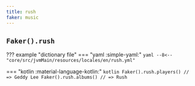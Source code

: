 ```yaml
---
title: rush
faker: music
---
```


## `Faker().rush`

??? example "dictionary file"
    === "yaml :simple-yaml:"
        ```yaml
        --8<-- "core/src/jvmMain/resources/locales/en/rush.yml"
        ```

=== "kotlin :material-language-kotlin:"
    ```kotlin
    Faker().rush.players() // => Geddy Lee
    Faker().rush.albums() // => Rush
    ```
